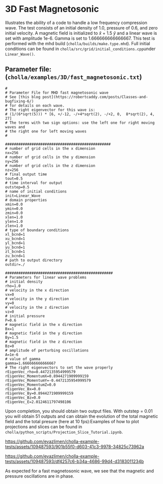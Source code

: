 # 3D Fast Magnetosonic
Illustrates the ability of a code to handle a low frequency compression wave. The test consists of an initial density of 1.0, pressure of 0.6, and zero initial velocity. A magnetic field is initialized to $\hat{x}$ + 1.5 $\hat{y}$ and a linear wave is set with amplitude 1e-6. Gamma is set to 1.666666666666667. This test is performed with the mhd build (`cholla/builds/make.type.mhd`). Full initial conditions can be found in `cholla/src/grid/initial_conditions.cpp`under `Linear_Wave()`.

## Parameter file: (`cholla/examples/3D/fast_magnetosonic.txt`)
```
#
# Parameter File for MHD fast magnetosonic wave
# See [this blog post](https://robertcaddy.com/posts/Classes-and-bugfixing-6/)
# for details on each wave.
# The right eigenvector for this wave is:
# (1/(6*sqrt(5))) * [6, +/-12, -/+4*sqrt(2), -/+2, 0,  8*sqrt(2), 4, 27]
# The terms with two sign options: use the left one for right moving waves and
# the right one for left moving waves
#

################################################
# number of grid cells in the x dimension
nx=256
# number of grid cells in the y dimension
ny=256
# number of grid cells in the z dimension
nz=256
# final output time
tout=0.5
# time interval for output
outstep=0.5
# name of initial conditions
init=Linear_Wave
# domain properties
xmin=0.0
ymin=0.0
zmin=0.0
xlen=1.0
ylen=1.0
zlen=1.0
# type of boundary conditions
xl_bcnd=1
xu_bcnd=1
yl_bcnd=1
yu_bcnd=1
zl_bcnd=1
zu_bcnd=1
# path to output directory
outdir=./

#################################################
# Parameters for linear wave problems
# initial density
rho=1.0
# velocity in the x direction
vx=0
# velocity in the y direction
vy=0
# velocity in the z direction
vz=0
# initial pressure
P=0.6
# magnetic field in the x direction
Bx=1
# magnetic field in the y direction
By=1.5
# magnetic field in the z direction
Bz=0
# amplitude of perturbing oscillations
A=1e-6
# value of gamma
gamma=1.666666666666667
# The right eigenvectors to set the wave properly
rEigenVec_rho=0.4472135954999579
rEigenVec_MomentumX=0.8944271909999159
rEigenVec_MomentumY=-0.4472135954999579
rEigenVec_MomentumZ=0.0
rEigenVec_Bx=0.0
rEigenVec_By=0.8944271909999159
rEigenVec_Bz=0.0
rEigenVec_E=2.0124611797498106
```
Upon completion, you should obtain two output files. With outstep = 0.01 you will obtain 51 outputs and can obtain the evolution of the total magnetic field and the total presure (here at 10 fps):Examples of how to plot projections and slices can be found in `cholla/python_scripts/Projection_Slice_Tutorial.ipynb`.  

https://github.com/evazlimen/cholla-example-tests/assets/109487593/901b55f0-d603-41c3-9978-34825c73962a

https://github.com/evazlimen/cholla-example-tests/assets/109487593/df4257c6-b34a-4686-99d4-d3183011234b

As expected for a fast magnetosonic wave, we see that the magnetic and pressure oscillations are in phase.

